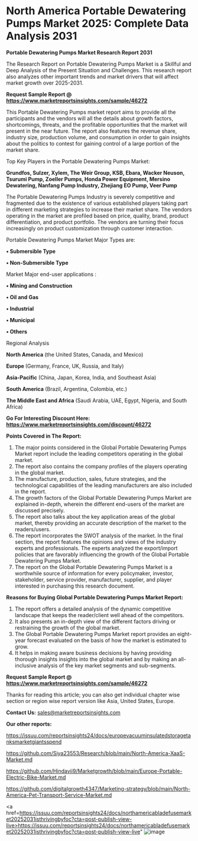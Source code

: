 # North America Portable Dewatering Pumps Market 2025: Complete Data Analysis 2031

<strong>Portable Dewatering Pumps Market Research Report 2031</strong>

The Research Report on Portable Dewatering Pumps Market is a Skillful and Deep Analysis of the Present Situation and Challenges. This research report also analyzes other important trends and market drivers that will affect market growth over 2025-2031.

<strong>Request Sample Report @ <a href=https://www.marketreportsinsights.com/sample/46272>https://www.marketreportsinsights.com/sample/46272</a></strong>

This Portable Dewatering Pumps market report aims to provide all the participants and the vendors will all the details about growth factors, shortcomings, threats, and the profitable opportunities that the market will present in the near future. The report also features the revenue share, industry size, production volume, and consumption in order to gain insights about the politics to contest for gaining control of a large portion of the market share.

Top Key Players in the Portable Dewatering Pumps Market:

<strong>Grundfos, Sulzer, Xylem, The Weir Group, KSB, Ebara, Wacker Neuson, Tsurumi Pump, Zoeller Pumps, Honda Power Equipment, Mersino Dewatering, Nanfang Pump Industry, Zhejiang EO Pump, Veer Pump</strong>

The Portable Dewatering Pumps Industry is severely competitive and fragmented due to the existence of various established players taking part in different marketing strategies to increase their market share. The vendors operating in the market are profiled based on price, quality, brand, product differentiation, and product portfolio. The vendors are turning their focus increasingly on product customization through customer interaction.

Portable Dewatering Pumps Market Major Types are:

<strong>•  Submersible Type

•  Non-Submersible Type</strong>

Market Major end-user applications :

<strong>•  Mining and Construction

•  Oil and Gas

•  Industrial

•  Municipal

•  Others</strong>

Regional Analysis

</u><strong><b>North America</b></strong> (the United States, Canada, and Mexico)

<strong><b>Europe </b></strong>(Germany, France, UK, Russia, and Italy)

<strong><b>Asia-Pacific</b></strong> (China, Japan, Korea, India, and Southeast Asia)

<strong><b>South America</b></strong> (Brazil, Argentina, Colombia, etc.)

<strong><b>The Middle East and Africa</b></strong> (Saudi Arabia, UAE, Egypt, Nigeria, and South Africa)

<strong>Go For Interesting Discount Here: <a href=https://www.marketreportsinsights.com/discount/46272>https://www.marketreportsinsights.com/discount/46272</a></strong>

<strong>Points Covered in The Report:</strong>
<ol>
  <li>The major points considered in the Global Portable Dewatering Pumps Market report include the leading competitors operating in the global market.</li>
  <li>The report also contains the company profiles of the players operating in the global market.</li>
  <li>The manufacture, production, sales, future strategies, and the technological capabilities of the leading manufacturers are also included in the report.</li>
  <li>The growth factors of the Global Portable Dewatering Pumps Market are explained in-depth, wherein the different end-users of the market are discussed precisely.</li>
  <li>The report also talks about the key application areas of the global market, thereby providing an accurate description of the market to the readers/users.</li>
  <li>The report incorporates the SWOT analysis of the market. In the final section, the report features the opinions and views of the industry experts and professionals. The experts analyzed the export/import policies that are favorably influencing the growth of the Global Portable Dewatering Pumps Market.</li>
  <li>The report on the Global Portable Dewatering Pumps Market is a worthwhile source of information for every policymaker, investor, stakeholder, service provider, manufacturer, supplier, and player interested in purchasing this research document.</li>
</ol>
<strong>Reasons for Buying Global Portable Dewatering Pumps Market Report:</strong>

<ol>
  <li>The report offers a detailed analysis of the dynamic competitive landscape that keeps the reader/client well ahead of the competitors.</li>
  <li>It also presents an in-depth view of the different factors driving or restraining the growth of the global market.</li>
  <li>The Global Portable Dewatering Pumps Market report provides an eight-year forecast evaluated on the basis of how the market is estimated to grow.</li>
  <li>It helps in making aware business decisions by having providing thorough insights insights into the global market and by making an all-inclusive analysis of the key market segments and sub-segments.</li>
</ol>
<strong>Request Sample Report @ <a href=https://www.marketreportsinsights.com/sample/46272>https://www.marketreportsinsights.com/sample/46272</a></strong>


Thanks for reading this article; you can also get individual chapter wise section or region wise report version like Asia, United States, Europe.

<strong>Contact Us:</strong>
sales@marketreportsinsights.com

<strong>Our other reports:</strong>

<a href=https://issuu.com/reportsinsights24/docs/europevacuuminsulatedstoragetanksmarketgiantsspend>https://issuu.com/reportsinsights24/docs/europevacuuminsulatedstoragetanksmarketgiantsspend</a>

<a href=https://github.com/Siya23553/Research/blob/main/North-America-XaaS-Market.md>https://github.com/Siya23553/Research/blob/main/North-America-XaaS-Market.md</a>

<a href=https://github.com/Hindavii9/Marketgrowth/blob/main/Europe-Portable-Electric-Bike-Market.md>https://github.com/Hindavii9/Marketgrowth/blob/main/Europe-Portable-Electric-Bike-Market.md</a>

<a href=https://github.com/digitalgrowth4347/Marketing-strategy/blob/main/North-America-Pet-Transport-Service-Market.md>https://github.com/digitalgrowth4347/Marketing-strategy/blob/main/North-America-Pet-Transport-Service-Market.md</a>

<a href=https://issuu.com/reportsinsights24/docs/northamericabladefusemarket20252031isthrivingbyfoc?cta=post-publish-view-live>https://issuu.com/reportsinsights24/docs/northamericabladefusemarket20252031isthrivingbyfoc?cta=post-publish-view-live</a>"
![image](https://github.com/user-attachments/assets/fd212b9c-e792-4b3b-b8e2-0e8716bc0907)

